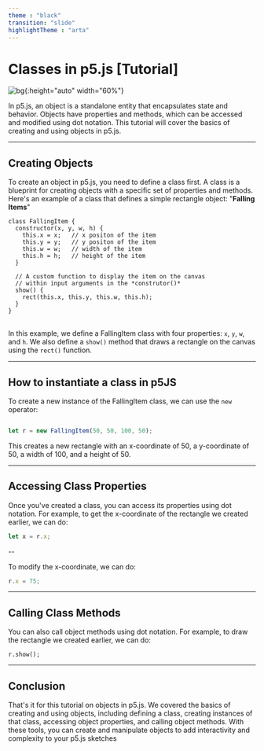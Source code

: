 ```yaml
---
theme : "black"
transition: "slide"
highlightTheme : "arta"
---
```

# Classes in p5.js [Tutorial]

![bg](https://p5js.org/assets/img/p5js.svg){:height="auto" width="60%"}

In p5.js, an object is a standalone entity that encapsulates state and behavior. Objects have properties and methods, which can be accessed and modified using dot notation. This tutorial will cover the basics of creating and using objects in p5.js.

---

## Creating Objects

To create an object in p5.js, you need to define a class first. A class is a blueprint for creating objects with a specific set of properties and methods. Here's an example of a class that defines a simple rectangle object: "**Falling Items**"

<pre>
<code data-line-numbers="3,4-6">class FallingItem {
  constructor(x, y, w, h) {
    this.x = x;   // x positon of the item
    this.y = y;   // y positon of the item
    this.w = w;   // width of the item
    this.h = h;   // height of the item
  }

  // A custom function to display the item on the canvas
  // within input arguments in the *construtor()*
  show() {
    rect(this.x, this.y, this.w, this.h);
  }
}
</code>
</pre>

In this example, we define a FallingItem class with four properties: `x`, `y`, `w`, and `h`. We also define a `show()` method that draws a rectangle on the canvas using the `rect()` function.

---

## How to instantiate a class in p5JS

To create a new instance of the FallingItem class, we can use the `new` operator:

``` js

let r = new FallingItem(50, 50, 100, 50);

```

This creates a new rectangle with an x-coordinate of 50, a y-coordinate of 50, a width of 100, and a height of 50.

---

## Accessing Class Properties

Once you've created a class, you can access its properties using dot notation. For example, to get the x-coordinate of the rectangle we created earlier, we can do:

``` js
let x = r.x;

```

--

To modify the x-coordinate, we can do:

``` js
r.x = 75;

```

---

## Calling Class Methods

You can also call object methods using dot notation. For example, to draw the rectangle we created earlier, we can do:

```
r.show();

```

---

## Conclusion

That's it for this tutorial on objects in p5.js. We covered the basics of creating and using objects, including defining a class, creating instances of that class, accessing object properties, and calling object methods. With these tools, you can create and manipulate objects to add interactivity and complexity to your p5.js sketches
